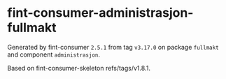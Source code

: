 # fint-consumer-administrasjon-fullmakt

Generated by fint-consumer `2.5.1` from tag `v3.17.0` on package `fullmakt` and component `administrasjon`.

Based on fint-consumer-skeleton refs/tags/v1.8.1.
